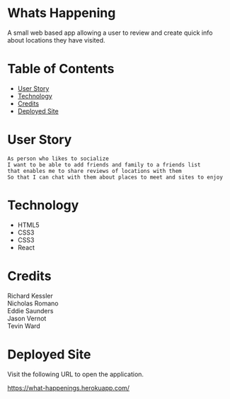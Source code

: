 # Whats Happening

A small web based app allowing a user to review and create quick info about locations they have visited.

# Table of Contents

- [User Story](#User-Story)
- [Technology](#Technology)
- [Credits](#Credits)
- [Deployed Site](#Notes)

# User Story
```
As person who likes to socialize 
I want to be able to add friends and family to a friends list
that enables me to share reviews of locations with them
So that I can chat with them about places to meet and sites to enjoy 
```

# Technology

* HTML5
* CSS3
* CSS3
* React


# Credits

Richard Kessler <br/>
Nicholas Romano <br/>
Eddie Saunders <br/>
Jason Vernot <br/>
Tevin Ward <br/>

# Deployed Site

Visit the following URL to open the application.

https://what-happenings.herokuapp.com/

